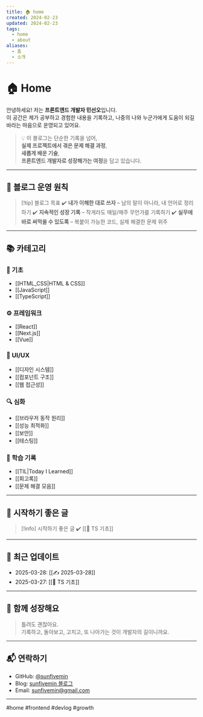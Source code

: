 ```yaml
---
title: 🏠 home
created: 2024-02-23
updated: 2024-02-23
tags:
  - home
  - about
aliases:
  - 홈
  - 소개
---
```

# 🏠 Home

안녕하세요! 저는 **프론트엔드 개발자 민선오**입니다.  
이 공간은 제가 공부하고 경험한 내용을 기록하고, 나중의 나와 누군가에게 도움이 되길 바라는 마음으로 운영되고 있어요.

> 💡 이 블로그는 단순한 기록을 넘어,  
> **실제 프로젝트에서 겪은 문제 해결 과정**,  
> **새롭게 배운 기술**,  
> **프론트엔드 개발자로 성장해가는 여정**을 담고 있습니다.

---
## 🎯 블로그 운영 원칙

> [!tip] 블로그 목표
✔️ **내가 이해한 대로 쓰자** – 남의 말이 아니라, 내 언어로 정리하기
✔️ **지속적인 성장 기록** – 작게라도 매일/매주 무언가를 기록하기
✔️ **실무에 바로 써먹을 수 있도록** – 복붙이 가능한 코드, 실제 해결한 문제 위주

---

## 📚 카테고리

### 🌱 기초
- [[HTML_CSS|HTML & CSS]]
- [[JavaScript]]
- [[TypeScript]]

### ⚙️ 프레임워크
- [[React]]
- [[Next.js]]
- [[Vue]]

### 🎨 UI/UX
- [[디자인 시스템]]
- [[컴포넌트 구조]]
- [[웹 접근성]]

### 🔍 심화
- [[브라우저 동작 원리]]
- [[성능 최적화]]
- [[보안]]
- [[테스팅]]

### 📘 학습 기록
- [[TIL|Today I Learned]]
- [[회고록]]
- [[문제 해결 모음]]

---
## 📌 시작하기 좋은 글

> [!info] 시작하기 좋은 글
✔️ [[📝 TS 기초]]

---

## 📅 최근 업데이트

- 2025-03-28: [[✍️ 2025-03-28]]
- 2025-03-27: [[📝 TS 기초]]

---

## 🙌 함께 성장해요

> 틀려도 괜찮아요.  
> 기록하고, 돌아보고, 고치고, 또 나아가는 것이 개발자의 길이니까요.

---

## 📬 연락하기

- GitHub: [@sunfivemin](https://github.com/sunfivemin)
- Blog: [sunfivemin 블로그](https://seonohblog.netlify.app/)
- Email: sunfivemin@gmail.com

---

#home #frontend #devlog #growth